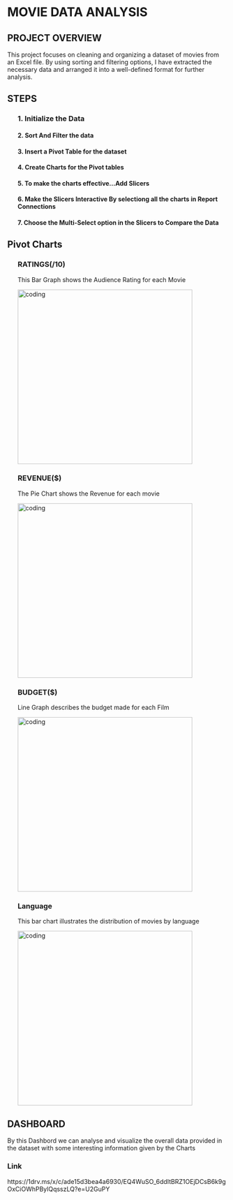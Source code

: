 <h1>MOVIE DATA ANALYSIS</h1>
<h2>PROJECT OVERVIEW</h2>
<p>This project focuses on cleaning and organizing a dataset of movies from an Excel file. By using sorting and filtering options, I have extracted the necessary data and arranged it into a well-defined format for further analysis.</p>
<h2>STEPS</h2>
<ol> 
   <h3>1. Initialize the Data</h3>
<h4>2. Sort And Filter the data</h3>
<h4>3. Insert a Pivot Table for the dataset </h3>
<h4>4. Create Charts for the Pivot tables</h3>
<h4>5. To make the charts effective...Add Slicers </h3>
<h4>6. Make the Slicers Interactive By selectiong all the charts in Report Connections</h4>
<h4>7. Choose the Multi-Select option in the Slicers to Compare the Data </h4>
</ol>
<h2>Pivot Charts</h2>
<ol> <h3>RATINGS(/10)</h3>
   <P>This Bar Graph shows the Audience Rating for each Movie</P> 
   <img align="center" alt="coding" width="400" src="https://github.com/HEMNATH77/Movie-Data-Analysis-Using-Excel/assets/146712643/7692def0-71a2-4dcf-8f84-27dce7f4dbd3">
<h3>REVENUE($)</h3>
   <p>The Pie Chart shows the Revenue for each movie</p>
  <img align="center" alt="coding" width="400" src="https://github.com/HEMNATH77/Movie-Data-Analysis-Using-Excel/assets/146712643/4031274e-3413-4a4c-b5e3-cb4f05ce28dd">
<h3>BUDGET($)</h3>   
   <p> Line Graph describes the budget made for each Film</p>
   <img align="center" alt="coding" width="400" src="https://github.com/HEMNATH77/Movie-Data-Analysis-Using-Excel/assets/146712643/34205c5f-2ef6-4a4a-a6ef-0eae328e547b">
<h3>Language</h3>
   <p>This bar chart illustrates the distribution of movies by language</p>
   <img align="center" alt="coding" width="400" src="https://github.com/HEMNATH77/Movie-Data-Analysis-Using-Excel/assets/146712643/e6760784-7e53-45e9-93d5-680023b0a73f"></ol>
   <h2>DASHBOARD</h2>
   <p>By this Dashbord we can analyse and visualize the overall data provided in the dataset with some interesting information given by the Charts</p>
  <h3>Link</h3>
 https://1drv.ms/x/c/ade15d3bea4a6930/EQ4WuSO_6ddItBRZ1OEjDCsB6k9gOxCiOWhPBylQqsszLQ?e=U2GuPY

   

   

